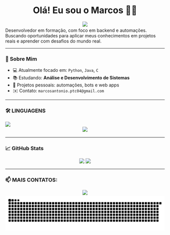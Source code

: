 <h1 align="center">Olá! Eu sou o Marcos 👨‍💻</h1>

<div align="center">
  <img src="https://readme-typing-svg.herokuapp.com?color=1E90FF&lines=Desenvolvedor+FullStack;Apaixonado+por+Tecnologia;Amante+do+Dark+Theme" />
</div>
Desenvolvedor em formação, com foco em backend e automações. Buscando oportunidades para aplicar meus conhecimentos em projetos reais e aprender com desafios do mundo real.

---

### 🧠 Sobre Mim

- 💻 Atualmente focado em: `Python`, `Java`, `C`
- 📚 Estudando: **Análise e Desenvolvimento de Sistemas** 
- 🚀 Projetos pessoais: automações, bots e web apps
- ✉️ Contato: `marcosantonio.ptc04@gmail.com`  

--- 
### 🛠️ LINGUAGENS
<img src="https://media4.giphy.com/media/v1.Y2lkPTc5MGI3NjExeXVoMHVpM3plaGN4d3h1d2pzeWxhcTZpZTRpbTcyMm5pZmQ1eTQ2aCZlcD12MV9pbnRlcm5hbF9naWZfYnlfaWQmY3Q9Zw/MT5UUV1d4CXE2A37Dg/giphy.gif" width="140" style="display:inline-block; vertical-align:middle;" /> 

<div align="center">
  <img src="https://skillicons.dev/icons?i=j,py,c,java,git,github,&theme=dark" />
</div>

---

### 📈 GitHub Stats

<div align="center">
  <img height="155em" src="https://github-readme-stats.vercel.app/api?username=MarcosPTC04&show_icons=true&theme=tokyonight&hide_border=true" />
  <img height="155em" src="https://github-readme-stats.vercel.app/api/top-langs/?username=MarcosPTC04&layout=compact&theme=tokyonight&hide_border=true" />
</div>

---

### 📫 MAIS CONTATOS:

<div align="center">
  <a href="https://www.linkedin.com/in/marcos-antonio-88b01b368/" target="_blank">
    <img src="https://img.shields.io/badge/LinkedIn-1E90FF?style=for-the-badge&logo=linkedin&logoColor=white" />
  </a>
 </div>
<div align="center">
  <img src="https://github.com/MarcosPTC04/MarcosPTC04/blob/output/github-contribution-grid-snake-dark.svg" />
</div>
